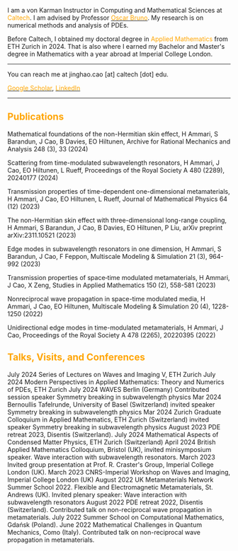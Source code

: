 I am a von Karman Instructor in Computing and Mathematical Sciences at <font color="orange">Caltech</font>. I am advised by Professor [<font color="orange">Oscar Bruno</font>](https://www.cms.caltech.edu/people/obruno). 
My research is on numerical methods and analysis of PDEs.

Before Caltech, I obtained my doctoral degree in <font color="orange">Applied Mathematics</font> from ETH Zurich in 2024. That is also where I earned my Bachelor and Master's degree in Mathematics with a year abroad at Imperial College London.

---
You can reach me at jinghao.cao [at] caltech [dot] edu.
 
[<font color="orange">Google Scholar</font>](https://scholar.google.com/citations?user=Hp5IpFcAAAAJ), [<font color="orange">LinkedIn</font>](https://www.linkedin.com/in/jinghaocao)

---

## <font color="orange">Publications</font> 
Mathematical foundations of the non-Hermitian skin effect, H Ammari, S Barandun, J Cao, B Davies, EO Hiltunen, Archive for Rational Mechanics and Analysis 248 (3), 33 (2024)

Scattering from time-modulated subwavelength resonators, H Ammari, J Cao, EO Hiltunen, L Rueff, Proceedings of the Royal Society A 480 (2289), 20240177 (2024)

Transmission properties of time-dependent one-dimensional metamaterials, H Ammari, J Cao, EO Hiltunen, L Rueff, Journal of Mathematical Physics 64 (12) (2023)

The non-Hermitian skin effect with three-dimensional long-range coupling, H Ammari, S Barandun, J Cao, B Davies, EO Hiltunen, P Liu, arXiv preprint arXiv:2311.10521 (2023)

Edge modes in subwavelength resonators in one dimension, H Ammari, S Barandun, J Cao, F Feppon, Multiscale Modeling & Simulation 21 (3), 964-992 (2023)

Transmission properties of space‐time modulated metamaterials, H Ammari, J Cao, X Zeng, Studies in Applied Mathematics 150 (2), 558-581 (2023)

Nonreciprocal wave propagation in space-time modulated media, H Ammari, J Cao, EO Hiltunen, Multiscale Modeling & Simulation 20 (4), 1228-1250 (2022)

Unidirectional edge modes in time-modulated metamaterials, H Ammari, J Cao, Proceedings of the Royal Society A 478 (2265), 20220395 (2022)



## <font color="orange">Talks, Visits, and Conferences</font>

July 2024 Series of Lectures on Waves and Imaging V, ETH Zurich
July 2024 Modern Perspectives in Applied Mathematics: Theory and Numerics of PDEs, ETH Zurich
July 2024 WAVES Berlin (Germany) Contributed session speaker Symmetry breaking in subwavelength physics
Mar 2024 Bernoullis Tafelrunde, University of Basel (Switzerland) invited speaker Symmetry breaking in subwavelength physics
Mar 2024 Zurich Graduate Colloquium in Applied Mathematics, ETH Zurich (Switzerland) invited speaker Symmetry breaking in subwavelength physics
August 2023 PDE retreat 2023, Disentis (Switzerland).
July 2024 Mathematical Aspects of Condensed Matter Physics, ETH Zurich (Switzerland)
April 2024 British Applied Mathematics Colloquium, Bristol (UK), invited minisymposium speaker. Wave interaction with subwavelength resonators.
March 2023 Invited group presentation at Prof. R. Craster's Group, Imperial College London (UK).
March 2023 CNRS-Imperial Workshop on Waves and Imaging, Imperial College London (UK)
August 2022 UK Metamaterials Network Summer School 2022. Flexible and Electromagnetic Metamaterials, St. Andrews (UK). Invited plenary speaker: Wave interaction with subwavelength resonators
August 2022 PDE retreat 2022, Disentis (Switzerland). Contributed talk on non-reciprocal wave propagation in metamaterials.
July 2022 Summer School on Computational Mathematics, Gdańsk (Poland).
June 2022 Mathematical Challenges in Quantum Mechanics, Como (Italy). Contributed talk on non-reciprocal wave propagation in metamaterials.

